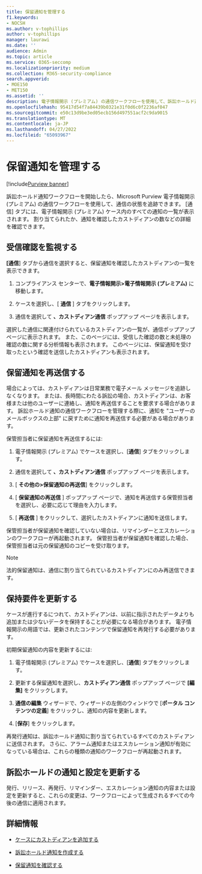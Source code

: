 ```yaml
---
title: 保留通知を管理する
f1.keywords:
- NOCSH
ms.author: v-tophillips
author: v-tophillips
manager: laurawi
ms.date: ''
audience: Admin
ms.topic: article
ms.service: O365-seccomp
ms.localizationpriority: medium
ms.collection: M365-security-compliance
search.appverid:
- MOE150
- MET150
ms.assetid: ''
description: 電子情報開示 (プレミアム) の通信ワークフローを使用して、訴訟ホールド通知の状態を追跡し、必要に応じて更新して再送信します。
ms.openlocfilehash: 95417d54f7a84439b0321e31f0d6c0f2236af047
ms.sourcegitcommit: e50c13d9be3ed05ecb156d497551acf2c9da9015
ms.translationtype: MT
ms.contentlocale: ja-JP
ms.lasthandoff: 04/27/2022
ms.locfileid: "65093967"
---
```

# <a name="manage-hold-notifications"></a>保留通知を管理する

[!include[Purview banner](../includes/purview-rebrand-banner.md)]

訴訟ホールド通知ワークフローを開始したら、Microsoft Purview 電子情報開示 (プレミアム) の通信ワークフローを使用して、通信の状態を追跡できます。 [通信] タブには、電子情報開示 (プレミアム) ケース内のすべての通知の一覧が表示されます。 割り当てられたか、通知を確認したカストディアンの数などの詳細を確認できます。

## <a name="monitor-acknowledgments"></a>受信確認を監視する

**[通信**] タブから通信を選択すると、保留通知を確認したカストディアンの一覧を表示できます。 

1. コンプライアンス センターで、**電子情報開示>電子情報開示 (プレミアム)** に移動します。

2. ケースを選択し、[ **通信** ] タブをクリックします。

3. 通信を選択して **、カストディアン通信** ポップアップ ページを表示します。

選択した通信に関連付けられているカストディアンの一覧が、通信ポップアップ ページに表示されます。 また、このページには、受信した確認の数と未処理の確認の数に関する分析情報も表示されます。 このページには、保留通知を受け取ったという確認を送信したカストディアンも表示されます。

## <a name="re-send-a-hold-notice"></a>保留通知を再送信する

場合によっては、カストディアンは日常業務で電子メール メッセージを追跡しなくなります。 または、長時間にわたる訴訟の場合、カストディアンは、お客様または他のユーザーに連絡し、通知を再送信することを要求する場合があります。 訴訟ホールド通知の通信ワークフローを管理する際に、通知を "ユーザーのメールボックスの上部" に戻すために通知を再送信する必要がある場合があります。

保管担当者に保留通知を再送信するには:

1. 電子情報開示 (プレミアム) でケースを選択し、[**通信**] タブをクリックします。

2. 通信を選択して **、カストディアン通信** ポップアップ ページを表示します。

3. [ **その他の>保留通知の再送信**] をクリックします。

4. [ **保留通知の再送信** ] ポップアップ ページで、通知を再送信する保管担当者を選択し、必要に応じて理由を入力します。

5. [ **再送信** ] をクリックして、選択したカストディアンに通知を送信します。

保管担当者が保留通知を確認していない場合は、リマインダーとエスカレーションのワークフローが再起動されます。 保管担当者が保留通知を確認した場合、保管担当者は元の保留通知のコピーを受け取ります。

> [!NOTE]
> 法的保留通知は、通信に割り当てられているカストディアンにのみ再送信できます。 

## <a name="update-preservation-requirements"></a>保持要件を更新する
  
ケースが進行するにつれて、カストディアンは、以前に指示されたデータよりも追加または少ないデータを保持することが必要になる場合があります。 電子情報開示の用語では、更新されたコンテンツで保留通知を再発行する必要があります。

初期保留通知の内容を更新するには:

1. 電子情報開示 (プレミアム) でケースを選択し、[**通信**] タブをクリックします。

2. 更新する保留通知を選択し、**カストディアン通信** ポップアップ ページで **[編集]** をクリックします。

3. **通信の編集** ウィザードで、ウィザードの左側のウィンドウで [**ポータル コンテンツの定義**] をクリックし、通知の内容を更新します。

4. [**保存**] をクリックします。

再発行通知は、訴訟ホールド通知に割り当てられているすべてのカストディアンに送信されます。 さらに、アラーム通知またはエスカレーション通知が有効になっている場合は、これらの種類の通知のワークフローが再起動されます。

## <a name="update-legal-hold-notifications-and-settings"></a>訴訟ホールドの通知と設定を更新する

発行、リリース、再発行、リマインダー、エスカレーション通知の内容または設定を更新すると、これらの変更は、ワークフローによって生成されるすべての今後の通信に適用されます。

## <a name="more-information"></a>詳細情報

- [ケースにカストディアンを追加する](add-custodians-to-case.md)

- [訴訟ホールド通知を作成する](create-hold-notification.md)

- [保留通知を確認する](acknowledge-hold-notification.md)
